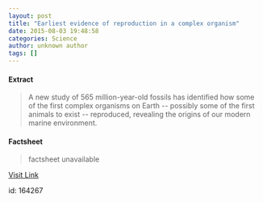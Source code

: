 ```yaml
---
layout: post
title: "Earliest evidence of reproduction in a complex organism"
date: 2015-08-03 19:48:58
categories: Science
author: unknown author
tags: []
---
```



#### Extract
>A new study of 565 million-year-old fossils has identified how some of the first complex organisms on Earth -- possibly some of the first animals to exist -- reproduced, revealing the origins of our modern marine environment.

#### Factsheet
>factsheet unavailable

[Visit Link](http://www.sciencedaily.com/releases/2015/08/150803154858.htm)

id:  164267
